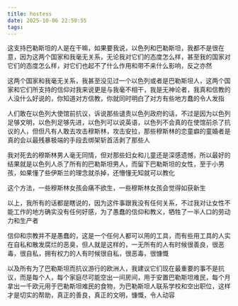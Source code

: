 ```yaml
---
title: hostess
date: 2025-10-06 22:50:55
tags:
---
```


这支持巴勒斯坦的人是在干嘛，如果要我说，以色列和巴勒斯坦，我都不是很在意，因为这两个国家和我毫无关系，无论我对它们的态度怎么样，甚至我的国家对它们的态度怎么样，对它们也起不了什么作用和带不来什么影响，反之亦然

这两个国家和我毫无关系，我甚至没见过一个以色列或者是巴勒斯坦人，这两个国家和它们所支持的信仰对我来说更是与我毫不相干，我是无神论者，我真和信教的人没什么好说的，你知道对方信教，你就同时明白了对方有些地方蠢的令人发指

人们敢在以色列大使馆前抗议，诉说那些谴责以色列政府的话，不过是因为以色列足够文明，以色列足够先进，以色列可以说英语，以色列不会真的在使馆前杀了抗议的人，但但凡有人敢去攻击穆斯林，攻击安拉，那些穆斯林的恋童癖的童婚者是真的会以最残暴极端的手段去绑架斩首活剥了那些人

我对死去的穆斯林男人毫无同情，但对那些妇女和儿童还是深感遗憾，所以最好的结果就是以色列人杀了所有的巴勒斯坦男人，而留下巴勒斯坦的女性，至于小男孩，如果懂了些伊斯兰的理念就杀掉，还懵懂无知就可以教化

这个方法，一些穆斯林女孩会痛不欲生，一些穆斯林女孩会觉得如获新生

以上，我所有的话都是瞎说的，因为这件事跟我没有任何关系，不过我对让女性不能工作的地方确实没有任何好感，为了愚蠢的信仰和教义，牺牲了一半人口的劳动力和生产者

信仰和宗教并不是愚蠢的，这是一个任何人都可以用的工具，而有些用工具的人实在自私和散发腐烂的恶臭，但人就是这样的，一无所有的人有时候很善良，很恶毒，很自私，拥有权力的人有时候很自私，很恶毒，很慷慨

以及所有为了巴勒斯坦而抗议游行的欧洲人，我建议它们现在最重要的事不是抗议，而是每个人，每个家庭尽可能空出一间房间，用于安置巴勒斯坦难民，每个月拿出一千欧元用于巴勒斯坦难民的食物，为巴勒斯坦人联系学校和空出职位，这样才是切实的帮助，真正的善良，真正的文明，慷慨，令人动容
